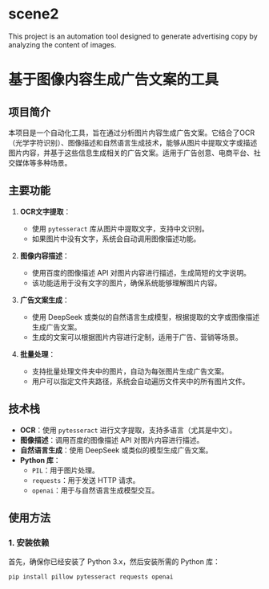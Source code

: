 # scene2
This project is an automation tool designed to generate advertising copy by analyzing the content of images.
# 基于图像内容生成广告文案的工具

## 项目简介
本项目是一个自动化工具，旨在通过分析图片内容生成广告文案。它结合了OCR（光学字符识别）、图像描述和自然语言生成技术，能够从图片中提取文字或描述图片内容，并基于这些信息生成相关的广告文案。适用于广告创意、电商平台、社交媒体等多种场景。

## 主要功能
1. **OCR文字提取**：
   - 使用 `pytesseract` 库从图片中提取文字，支持中文识别。
   - 如果图片中没有文字，系统会自动调用图像描述功能。

2. **图像内容描述**：
   - 使用百度的图像描述 API 对图片内容进行描述，生成简短的文字说明。
   - 该功能适用于没有文字的图片，确保系统能够理解图片内容。

3. **广告文案生成**：
   - 使用 DeepSeek 或类似的自然语言生成模型，根据提取的文字或图像描述生成广告文案。
   - 生成的文案可以根据图片内容进行定制，适用于广告、营销等场景。

4. **批量处理**：
   - 支持批量处理文件夹中的图片，自动为每张图片生成广告文案。
   - 用户可以指定文件夹路径，系统会自动遍历文件夹中的所有图片文件。

## 技术栈
- **OCR**：使用 `pytesseract` 进行文字提取，支持多语言（尤其是中文）。
- **图像描述**：调用百度的图像描述 API 对图片内容进行描述。
- **自然语言生成**：使用 DeepSeek 或类似的模型生成广告文案。
- **Python 库**：
  - `PIL`：用于图片处理。
  - `requests`：用于发送 HTTP 请求。
  - `openai`：用于与自然语言生成模型交互。

## 使用方法

### 1. 安装依赖
首先，确保你已经安装了 Python 3.x，然后安装所需的 Python 库：

```bash
pip install pillow pytesseract requests openai
